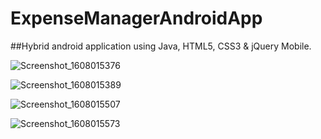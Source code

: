 # ExpenseManagerAndroidApp

##Hybrid android application using Java, HTML5, CSS3 & jQuery Mobile.

![Screenshot_1608015376](https://user-images.githubusercontent.com/74924818/102187624-e57ed380-3ebc-11eb-967d-07caa7f5254c.png)

![Screenshot_1608015389](https://user-images.githubusercontent.com/74924818/102187784-1d861680-3ebd-11eb-9180-ab8517d9b82d.png)

![Screenshot_1608015507](https://user-images.githubusercontent.com/74924818/102187837-32fb4080-3ebd-11eb-889e-8c0aee97db80.png)

![Screenshot_1608015573](https://user-images.githubusercontent.com/74924818/102187879-40b0c600-3ebd-11eb-83bb-23ce8cf9745c.png)


